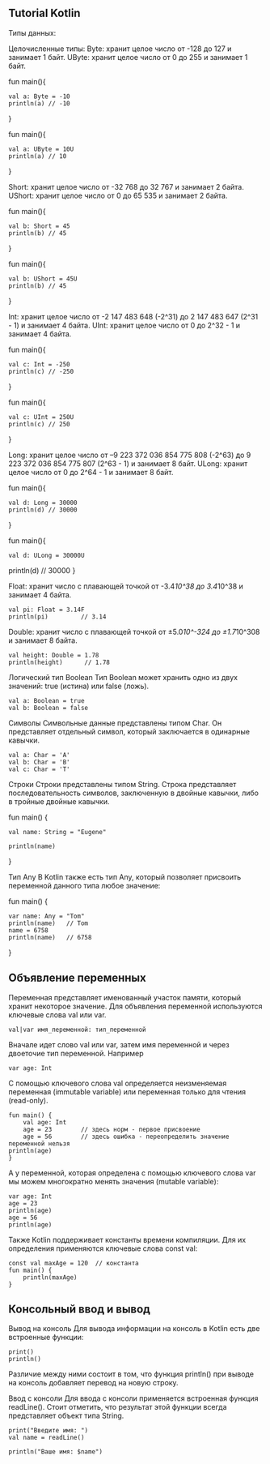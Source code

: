 Tutorial Kotlin
----------------
Типы данных:

Целочисленные типы:
Byte: хранит целое число от -128 до 127 и занимает 1 байт.
UByte: хранит целое число от 0 до 255 и занимает 1 байт.

fun main(){
 
    val a: Byte = -10
    println(a) // -10
}

fun main(){

    val a: UByte = 10U
    println(a) // 10
}

Short: хранит целое число от -32 768 до 32 767 и занимает 2 байта.
UShort: хранит целое число от 0 до 65 535 и занимает 2 байта.

fun main(){

    val b: Short = 45
    println(b) // 45
}

fun main(){
 
    val b: UShort = 45U
    println(b) // 45
}

Int: хранит целое число от -2 147 483 648 (-2^31) до 2 147 483 647 (2^31 - 1) и занимает 4 байта.
UInt: хранит целое число от 0 до 2^32 - 1 и занимает 4 байта.

fun main(){
 
    val c: Int = -250
    println(c) // -250
}

fun main(){
 
    val c: UInt = 250U
    println(c) // 250
}

Long: хранит целое число от –9 223 372 036 854 775 808 (-2^63) до 9 223 372 036 854 775 807 (2^63 - 1) и занимает 8 байт.
ULong: хранит целое число от 0 до 2^64 - 1 и занимает 8 байт.

fun main(){
 
    val d: Long = 30000
    println(d) // 30000
}

fun main(){
 
    val d: ULong = 30000U
println(d) // 30000
}

Float: хранит число с плавающей точкой от -3.4*10^38 до 3.4*10^38 и занимает 4 байта.

    val pi: Float = 3.14F
    println(pi)         // 3.14


Double: хранит число с плавающей точкой от ±5.0*10^-324 до ±1.7*10^308 и занимает 8 байта.

    val height: Double = 1.78
    println(height)      // 1.78

Логический тип Boolean
Тип Boolean может хранить одно из двух значений: true (истина) или false (ложь).

    val a: Boolean = true
    val b: Boolean = false

Символы
Символьные данные представлены типом Char. Он представляет отдельный символ, который заключается в одинарные кавычки.

    val a: Char = 'A'
    val b: Char = 'B'
    val c: Char = 'T'

Строки
Строки представлены типом String. Строка представляет последовательность символов, заключенную в двойные кавычки, либо в тройные двойные кавычки.

fun main() {
     
    val name: String = "Eugene"
 
    println(name)
}

Тип Any
В Kotlin также есть тип Any, который позволяет присвоить переменной данного типа любое значение:

fun main() {
 
    var name: Any = "Tom"
    println(name)   // Tom
    name = 6758
    println(name)   // 6758
}

Объявление переменных
---------------------
Переменная представляет именованный участок памяти, который хранит некоторое значение.
Для объявления переменной используются ключевые слова val или var.

    val|var имя_переменной: тип_переменной

Вначале идет слово val или var, затем имя переменной и через двоеточие тип переменной.
Например

    var age: Int

С помощью ключевого слова val определяется неизменяемая переменная (immutable variable) или переменная только для чтения (read-only).

    fun main() {
        val age: Int
        age = 23        // здесь норм - первое присвоение
        age = 56        // здесь ошибка - переопределить значение переменной нельзя
    println(age)
    }

А у переменной, которая определена с помощью ключевого слова var мы можем многократно менять значения (mutable variable):

    var age: Int
    age = 23
    println(age)
    age = 56
    println(age)

Также Kotlin поддерживает константы времени компиляции. Для их определения применяются ключевые слова const val:

    const val maxAge = 120  // константа
    fun main() {
        println(maxAge)
    }

Консольный ввод и вывод
----------------------
Вывод на консоль
Для вывода информации на консоль в Kotlin есть две встроенные функции:

    print()
    println()

Различие между ними состоит в том, что функция println() при выводе на консоль добавляет перевод на новую строку.

Ввод с консоли
Для ввода с консоли применяется встроенная функция readLine(). Стоит отметить, что результат этой функции всегда представляет объект типа String.

    print("Введите имя: ")
    val name = readLine()
 
    println("Ваше имя: $name")


